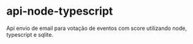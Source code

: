 # api-node-typescript
Api envio de email para votação de eventos com score utilizando node, typescript e sqlite.
